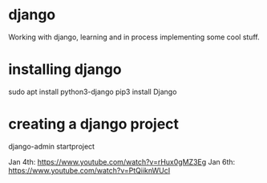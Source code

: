 # django
Working with django, learning and in process implementing some cool stuff.

# installing django
sudo apt install python3-django
pip3 install Django

# creating a django project
django-admin startproject <name>

Jan 4th: https://www.youtube.com/watch?v=rHux0gMZ3Eg
Jan 6th: https://www.youtube.com/watch?v=PtQiiknWUcI